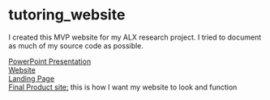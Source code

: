 # tutoring_website

I created this MVP website for my ALX research project. I tried to document as much of my source code as possible.

[PowerPoint Presentation](https://docs.google.com/presentation/d/1MRoBLIfZLWrbG_YY0I82xLG-lnYe8997tJjot83e0FM/edit?usp=sharing)
<br>
[Website](https://iq-tutoring-2brc.onrender.com/)
<br>
[Landing Page](https://iq-tutoring-2brc.onrender.com/)
<br>
[Final Product site:](https://iq-tutoring-2brc.onrender.com/) this is how I want my website to look and function
